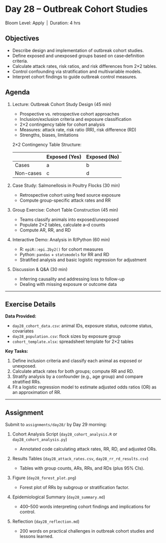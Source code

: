 # **Day 28 – Outbreak Cohort Studies**
  
Bloom Level: Apply | Duration: 4 hrs  

## Objectives  

- Describe design and implementation of outbreak cohort studies.  
- Define exposed and unexposed groups based on case‐definition criteria.  
- Calculate attack rates, risk ratios, and risk differences from 2×2 tables.  
- Control confounding via stratification and multivariable models.  
- Interpret cohort findings to guide outbreak control measures.  

## Agenda  

1. Lecture: Outbreak Cohort Study Design (45 min)  
   - Prospective vs. retrospective cohort approaches  
   - Inclusion/exclusion criteria and exposure classification  
   - 2×2 contingency table for cohort analysis  
   - Measures: attack rate, risk ratio (RR), risk difference (RD)  
   - Strengths, biases, limitations  

   2×2 Contingency Table Structure:

   |                | Exposed (Yes) | Exposed (No) |
   |----------------|--------------|---------------|
   | Cases          | a             | b            |
   | Non-cases      | c             | d            |

2. Case Study: Salmonellosis in Poultry Flocks (30 min)  
   - Retrospective cohort using feed source exposure  
   - Compute group-specific attack rates and RR  

3. Group Exercise: Cohort Table Construction (45 min)  
   - Teams classify animals into exposed/unexposed  
   - Populate 2×2 tables, calculate a–d counts  
   - Compute AR, RR, and RD  

4. Interactive Demo: Analysis in R/Python (60 min)  
   - R: `epiR::epi.2by2()` for cohort measures  
   - Python: `pandas` + `statsmodels` for RR and RD  
   - Stratified analysis and basic logistic regression for adjustment  

5. Discussion & Q&A (30 min)  
   - Inferring causality and addressing loss to follow-up  
   - Dealing with missing exposure or outcome data  

---

## Exercise Details  

**Data Provided:**  
- `day28_cohort_data.csv`: animal IDs, exposure status, outcome status, covariates  
- `day28_population.csv`: flock sizes by exposure group  
- `cohort_template.xlsx`: spreadsheet template for 2×2 tables  

**Key Tasks:**  
1. Define inclusion criteria and classify each animal as exposed or unexposed.  
2. Calculate attack rates for both groups; compute RR and RD.  
3. Stratify analysis by a confounder (e.g., age group) and compare stratified RRs.  
4. Fit a logistic regression model to estimate adjusted odds ratios (OR) as an approximation of RR.  

---

## Assignment  

Submit to `assignments/day28/` by Day 29 morning:

1. Cohort Analysis Script (`day28_cohort_analysis.R` or `day28_cohort_analysis.py`)  
   - Annotated code calculating attack rates, RR, RD, and adjusted ORs.  

2. Results Tables (`day28_attack_rates.csv`, `day28_rr_rd_results.csv`)  
   - Tables with group counts, ARs, RRs, and RDs (plus 95% CIs).  

3. Figure (`day28_forest_plot.png`)  
   - Forest plot of RRs by subgroup or stratification factor.  

4. Epidemiological Summary (`day28_summary.md`)  
   - 400–500 words interpreting cohort findings and implications for control.  

5. Reflection (`day28_reflection.md`)  
   - 200 words on practical challenges in outbreak cohort studies and lessons learned.
